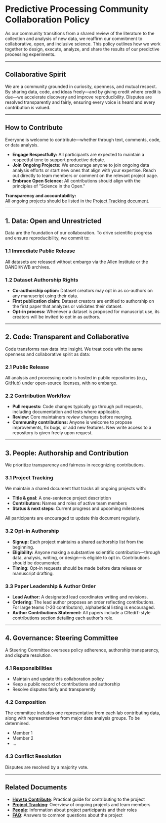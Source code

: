 # Predictive Processing Community Collaboration Policy

As our community transitions from a shared review of the literature to the collection and analysis of new data, we reaffirm our commitment to collaborative, open, and inclusive science. This policy outlines how we work together to design, execute, analyze, and share the results of our predictive processing experiments.

---

## Collaborative Spirit

We are a community grounded in curiosity, openness, and mutual respect. By sharing data, code, and ideas freely—and by giving credit where credit is due—we accelerate discovery and improve reproducibility. Disputes are resolved transparently and fairly, ensuring every voice is heard and every contribution is valued.

---

## How to Contribute

Everyone is welcome to contribute—whether through text, comments, code, or data analysis.

- **Engage Respectfully:** All participants are expected to maintain a respectful tone to support productive debate.
- **Join Ongoing Projects:** We encourage anyone to join ongoing data analysis efforts or start new ones that align with your expertise. Reach out directly to team members or comment on the relevant project page.
- **Embrace Open Science:** All contributions should align with the principles of "Science in the Open."

**Transparency and accountability:**  
All ongoing projects should be listed in the [Project Tracking document](project-tracking.md).

---

## 1. Data: Open and Unrestricted

Data are the foundation of our collaboration. To drive scientific progress and ensure reproducibility, we commit to:

### 1.1 Immediate Public Release

All datasets are released without embargo via the Allen Institute or the DANDI/NWB archives.

### 1.2 Dataset Authorship Rights

- **Co‑authorship option:** Dataset creators may opt in as co-authors on any manuscript using their data.
- **First publication claim:** Dataset creators are entitled to authorship on the first paper that analyzes or validates their dataset.
- **Opt‑in process:** Whenever a dataset is proposed for manuscript use, its creators will be invited to opt in as authors.

---

## 2. Code: Transparent and Collaborative

Code transforms raw data into insight. We treat code with the same openness and collaborative spirit as data:

### 2.1 Public Release

All analysis and processing code is hosted in public repositories (e.g., GitHub) under open-source licenses, with no embargo.

### 2.2 Contribution Workflow

- **Pull requests:** Code changes typically go through pull requests, including documentation and tests where applicable.
- **Review:** Core maintainers review changes before merging.
- **Community contributions:** Anyone is welcome to propose improvements, fix bugs, or add new features. New write access to a repository is given freely upon request.

---

## 3. People: Authorship and Contribution

We prioritize transparency and fairness in recognizing contributions.

### 3.1 Project Tracking

We maintain a shared document that tracks all ongoing projects with:

- **Title & goal:** A one-sentence project description
- **Contributors:** Names and roles of active team members
- **Status & next steps:** Current progress and upcoming milestones

All participants are encouraged to update this document regularly.

### 3.2 Opt‑in Authorship

- **Signup:** Each project maintains a shared authorship list from the beginning.
- **Eligibility:** Anyone making a substantive scientific contribution—through data, analysis, writing, or design—is eligible to opt in. Contributions should be documented.
- **Timing:** Opt-in requests should be made before data release or manuscript drafting. 

### 3.3 Paper Leadership & Author Order

- **Lead Author:** A designated lead coordinates writing and revisions.
- **Ordering:** The lead author proposes an order reflecting contributions. For large teams (>20 contributors), alphabetical listing is encouraged.
- **Author Contributions Statement:** All papers include a CRediT-style contributions section detailing each author's role.

---

## 4. Governance: Steering Committee

A Steering Committee oversees policy adherence, authorship transparency, and dispute resolution.

### 4.1 Responsibilities

- Maintain and update this collaboration policy
- Keep a public record of contributions and authorship
- Resolve disputes fairly and transparently

### 4.2 Composition

The committee includes one representative from each lab contributing data, along with representatives from major data analysis groups.
To be determined. 
- Member 1
- Member 2
- …

### 4.3 Conflict Resolution

Disputes are resolved by a majority vote.

---

## Related Documents

- **[How to Contribute](how_to_contribute.md)**: Practical guide for contributing to the project
- **[Project Tracking](project-tracking.md)**: Overview of ongoing projects and team members
- **[People](people.md)**: Information about project participants and their roles
- **[FAQ](faq.md)**: Answers to common questions about the project
